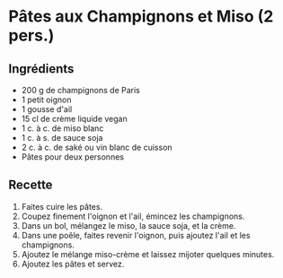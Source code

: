 
# Pâtes aux Champignons et Miso (2 pers.)

## Ingrédients
- 200 g de champignons de Paris
- 1 petit oignon
- 1 gousse d'ail
- 15 cl de crème liquide vegan
- 1 c. à c. de miso blanc
- 1 c. à s. de sauce soja
- 2 c. à c. de saké ou vin blanc de cuisson
- Pâtes pour deux personnes

## Recette
1. Faites cuire les pâtes.
2. Coupez finement l'oignon et l'ail, émincez les champignons.
3. Dans un bol, mélangez le miso, la sauce soja, et la crème.
4. Dans une poêle, faites revenir l'oignon, puis ajoutez l'ail et les champignons.
5. Ajoutez le mélange miso-crème et laissez mijoter quelques minutes.
6. Ajoutez les pâtes et servez.
